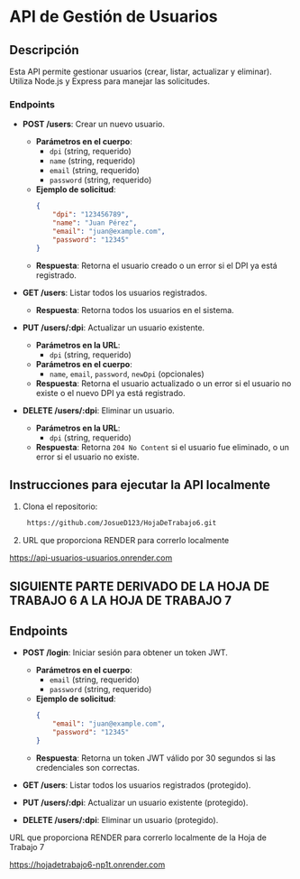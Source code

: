 # API de Gestión de Usuarios

## Descripción
Esta API permite gestionar usuarios (crear, listar, actualizar y eliminar). Utiliza Node.js y Express para manejar las solicitudes.

### Endpoints

- **POST /users**: Crear un nuevo usuario.
  - **Parámetros en el cuerpo**: 
    - `dpi` (string, requerido)
    - `name` (string, requerido)
    - `email` (string, requerido)
    - `password` (string, requerido)
  - **Ejemplo de solicitud**:
    ```json
    {
        "dpi": "123456789",
        "name": "Juan Pérez",
        "email": "juan@example.com",
        "password": "12345"
    }
    ```
  - **Respuesta**: Retorna el usuario creado o un error si el DPI ya está registrado.

- **GET /users**: Listar todos los usuarios registrados.
  - **Respuesta**: Retorna todos los usuarios en el sistema.

- **PUT /users/:dpi**: Actualizar un usuario existente.
  - **Parámetros en la URL**:
    - `dpi` (string, requerido)
  - **Parámetros en el cuerpo**: 
    - `name`, `email`, `password`, `newDpi` (opcionales)
  - **Respuesta**: Retorna el usuario actualizado o un error si el usuario no existe o el nuevo DPI ya está registrado.

- **DELETE /users/:dpi**: Eliminar un usuario.
  - **Parámetros en la URL**:
    - `dpi` (string, requerido)
  - **Respuesta**: Retorna `204 No Content` si el usuario fue eliminado, o un error si el usuario no existe.

## Instrucciones para ejecutar la API localmente

1. Clona el repositorio:
   ```bash
    https://github.com/JosueD123/HojaDeTrabajo6.git

2.  URL que proporciona RENDER para correrlo localmente 

https://api-usuarios-usuarios.onrender.com

## SIGUIENTE PARTE DERIVADO DE LA HOJA DE TRABAJO 6 A LA HOJA DE TRABAJO 7

## Endpoints

- **POST /login**: Iniciar sesión para obtener un token JWT.
  - **Parámetros en el cuerpo**: 
    - `email` (string, requerido)
    - `password` (string, requerido)
  - **Ejemplo de solicitud**:
    ```json
    {
        "email": "juan@example.com",
        "password": "12345"
    }
    ```
  - **Respuesta**: Retorna un token JWT válido por 30 segundos si las credenciales son correctas.

- **GET /users**: Listar todos los usuarios registrados (protegido).
- **PUT /users/:dpi**: Actualizar un usuario existente (protegido).
- **DELETE /users/:dpi**: Eliminar un usuario (protegido).

 URL que proporciona RENDER para correrlo localmente de la Hoja de Trabajo 7

 https://hojadetrabajo6-np1t.onrender.com